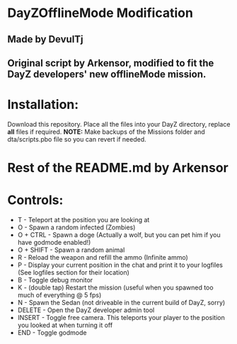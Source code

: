 # DayZOfflineMode Modification
## Made by DevulTj
## Original script by Arkensor, modified to fit the DayZ developers' new offlineMode mission.

# Installation:
Download this repository.
Place all the files into your DayZ directory, replace **all** files if required.
**NOTE:** Make backups of the Missions folder and dta/scripts.pbo file so you can revert if needed.

# Rest of the README.md by Arkensor
# Controls:
* T - Teleport at the position you are looking at
* O - Spawn a random infected (Zombies)
* O + CTRL - Spawn a doge (Actually a wolf, but you can pet him if you have godmode enabled!)
* O + SHIFT - Spawn a random animal
* R - Reload the weapon and refill the ammo (Infinite ammo)
* P - Display your current position in the chat and print it to your logfiles (See logfiles section for their location)
* B - Toggle debug monitor
* K - (double tap) Restart the mission (useful when you spawned too much of everything @ 5 fps)
* N - Spawn the Sedan (not driveable in the current build of DayZ, sorry)
* DELETE - Open the DayZ developer admin tool
* INSERT - Toggle free camera. This teleports your player to the position you looked at when turning it off
* END - Toggle godmode